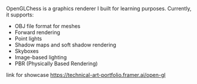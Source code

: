 OpenGLChess is a graphics renderer I built for learning purposes. Currently, it supports:

-  OBJ file format for meshes
-  Forward rendering
-  Point lights
-  Shadow maps and soft shadow rendering
-  Skyboxes
-  Image-based lighting
-  PBR (Physically Based Rendering)

link for showcase
https://technical-art-portfolio.framer.ai/open-gl
